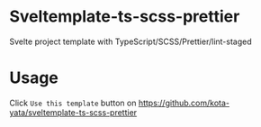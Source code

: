 # Sveltemplate-ts-scss-prettier
Svelte project template with TypeScript/SCSS/Prettier/lint-staged

# Usage

Click ```Use this template``` button on https://github.com/kota-yata/sveltemplate-ts-scss-prettier
